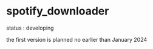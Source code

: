 # spotify_downloader
status : developing

the first version is planned no earlier than January 2024
